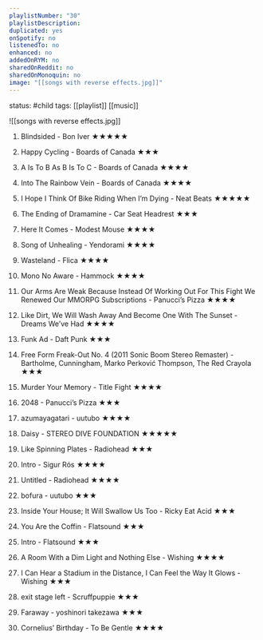 ```yaml
---
playlistNumber: "30"
playlistDescription:
duplicated: yes
onSpotify: no
listenedTo: no
enhanced: no
addedOnRYM: no
sharedOnReddit: no
sharedOnMonoquin: no
image: "[[songs with reverse effects.jpg]]"
---
```

status: #child 
tags: [[playlist]] [[music]] 

![[songs with reverse effects.jpg]]

1. Blindsided - Bon Iver ★★★★★
    
2. Happy Cycling - Boards of Canada ★★★
    
3. A Is To B As B Is To C - Boards of Canada ★★★★
    
4. Into The Rainbow Vein - Boards of Canada ★★★★
    
5. I Hope I Think Of Bike Riding When I’m Dying - Neat Beats ★★★★★
    
6. The Ending of Dramamine - Car Seat Headrest ★★★
    
7. Here It Comes - Modest Mouse ★★★★
    
8. Song of Unhealing - Yendorami ★★★★
    
9. Wasteland - Flica ★★★★
    
10. Mono No Aware - Hammock ★★★★
    
11. Our Arms Are Weak Because Instead Of Working Out For This Fight We Renewed Our MMORPG Subscriptions - Panucci’s Pizza ★★★★
    
12. Like Dirt, We Will Wash Away And Become One With The Sunset - Dreams We’ve Had ★★★★
    
13. Funk Ad - Daft Punk ★★★
    
14. Free Form Freak-Out No. 4 (2011 Sonic Boom Stereo Remaster) - Bartholme, Cunningham, Marko Perković Thompson, The Red Crayola ★★★
    
15. Murder Your Memory - Title Fight ★★★★
    
16. 2048 - Panucci’s Pizza ★★★
    
17. azumayagatari - uutubo ★★★★
    
18. Daisy - STEREO DIVE FOUNDATION ★★★★★
    
19. Like Spinning Plates - Radiohead ★★★
    
20. Intro - Sigur Rós ★★★★
    
21. Untitled - Radiohead ★★★★
    
22. bofura - uutubo ★★★
    
23. Inside Your House; It Will Swallow Us Too - Ricky Eat Acid ★★★
    
24. You Are the Coffin - Flatsound ★★★
    
25. Intro - Flatsound ★★★
    
26. A Room With a Dim Light and Nothing Else - Wishing ★★★★
    
27. I Can Hear a Stadium in the Distance, I Can Feel the Way It Glows - Wishing ★★★
    
28. exit stage left - Scruffpuppie ★★★
    
29. Faraway - yoshinori takezawa ★★★
    
30. Cornelius’ Birthday - To Be Gentle ★★★★